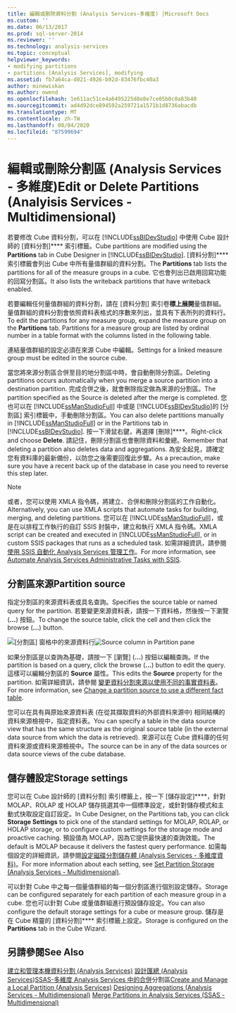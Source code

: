 ```yaml
---
title: 編輯或刪除資料分割 (Analysis Services-多維度) |Microsoft Docs
ms.custom: ''
ms.date: 06/13/2017
ms.prod: sql-server-2014
ms.reviewer: ''
ms.technology: analysis-services
ms.topic: conceptual
helpviewer_keywords:
- modifying partitions
- partitions [Analysis Services], modifying
ms.assetid: fb7a64ca-d021-4926-b92d-83476fbc40a3
author: minewiskan
ms.author: owend
ms.openlocfilehash: 1e611ac51ce4a6495225d8e8e7ce05b0c0a83b40
ms.sourcegitcommit: ad4d92dce894592a259721a1571b1d8736abacdb
ms.translationtype: MT
ms.contentlocale: zh-TW
ms.lasthandoff: 08/04/2020
ms.locfileid: "87599694"
---
```

# <a name="edit-or-delete-partitions-analyisis-services---multidimensional"></a><span data-ttu-id="ca494-102">編輯或刪除分割區 (Analysis Services - 多維度)</span><span class="sxs-lookup"><span data-stu-id="ca494-102">Edit or Delete Partitions (Analyisis Services - Multidimensional)</span></span>
  <span data-ttu-id="ca494-103">若要修改 Cube 資料分割，可以在 [!INCLUDE[ssBIDevStudio](../../../includes/ssbidevstudio-md.md)] 中使用 Cube 設計師的 [資料分割]\*\*\*\* 索引標籤。</span><span class="sxs-lookup"><span data-stu-id="ca494-103">Cube partitions are modified using the **Partitions** tab in Cube Designer in [!INCLUDE[ssBIDevStudio](../../../includes/ssbidevstudio-md.md)].</span></span> <span data-ttu-id="ca494-104">[資料分割]\*\*\*\* 索引標籤會列出 Cube 中所有量值群組的資料分割。</span><span class="sxs-lookup"><span data-stu-id="ca494-104">The **Partitions** tab lists the partitions for all of the measure groups in a cube.</span></span> <span data-ttu-id="ca494-105">它也會列出已啟用回寫功能的回寫分割區。</span><span class="sxs-lookup"><span data-stu-id="ca494-105">It also lists the writeback partitions that have writeback enabled.</span></span>

 <span data-ttu-id="ca494-106">若要編輯任何量值群組的資料分割，請在 [資料分割] 索引卷**標上展開**量值群組。量值群組的資料分割會依照資料表格式的序數來列出，並具有下表所列的資料行。</span><span class="sxs-lookup"><span data-stu-id="ca494-106">To edit the partitions for any measure group, expand the measure group on the **Partitions** tab. Partitions for a measure group are listed by ordinal number in a table format with the columns listed in the following table.</span></span>

 <span data-ttu-id="ca494-107">連結量值群組的設定必須在來源 Cube 中編輯。</span><span class="sxs-lookup"><span data-stu-id="ca494-107">Settings for a linked measure group must be edited in the source cube.</span></span>

 <span data-ttu-id="ca494-108">當您將來源分割區合併至目的地分割區中時，會自動刪除分割區。</span><span class="sxs-lookup"><span data-stu-id="ca494-108">Deleting partitions occurs automatically when you merge a source partition into a destination partition.</span></span> <span data-ttu-id="ca494-109">完成合併之後，就會刪除指定做為來源的分割區。</span><span class="sxs-lookup"><span data-stu-id="ca494-109">The partition specified as the Source is deleted after the merge is completed.</span></span> <span data-ttu-id="ca494-110">您也可以在 [!INCLUDE[ssManStudioFull](../../../includes/ssmanstudiofull-md.md)] 中或是 [!INCLUDE[ssBIDevStudio](../../../includes/ssbidevstudio-md.md)]的 [分割區] 索引標籤中，手動刪除分割區。</span><span class="sxs-lookup"><span data-stu-id="ca494-110">You can also delete partitions manually in [!INCLUDE[ssManStudioFull](../../../includes/ssmanstudiofull-md.md)] or in the Partitions tab in [!INCLUDE[ssBIDevStudio](../../../includes/ssbidevstudio-md.md)].</span></span> <span data-ttu-id="ca494-111">按一下滑鼠右鍵，再選擇 [刪除]\*\*\*\*。</span><span class="sxs-lookup"><span data-stu-id="ca494-111">Right-click and choose **Delete**.</span></span> <span data-ttu-id="ca494-112">請記住，刪除分割區也會刪除資料和彙總。</span><span class="sxs-lookup"><span data-stu-id="ca494-112">Remember that deleting a partition also deletes data and aggregations.</span></span> <span data-ttu-id="ca494-113">為安全起見，請確定您有資料庫的最新備份，以防您之後需要回復此步驟。</span><span class="sxs-lookup"><span data-stu-id="ca494-113">As a precaution, make sure you have a recent back up of the database in case you need to reverse this step later.</span></span>

> [!NOTE]
>  <span data-ttu-id="ca494-114">或者，您可以使用 XMLA 指令碼，將建立、合併和刪除分割區的工作自動化。</span><span class="sxs-lookup"><span data-stu-id="ca494-114">Alternatively, you can use XMLA scripts that automate tasks for building, merging, and deleting partitions.</span></span> <span data-ttu-id="ca494-115">您可以在 [!INCLUDE[ssManStudioFull](../../../includes/ssmanstudiofull-md.md)]，或是在以排程工作執行的自訂 SSIS 封裝中，建立和執行 XMLA 指令碼。</span><span class="sxs-lookup"><span data-stu-id="ca494-115">XMLA script can be created and executed in [!INCLUDE[ssManStudioFull](../../../includes/ssmanstudiofull-md.md)], or in custom SSIS packages that runs as a scheduled task.</span></span> <span data-ttu-id="ca494-116">如需詳細資訊，請參閱 [使用 SSIS 自動化 Analysis Services 管理工作](../instances/automate-analysis-services-administrative-tasks-with-ssis.md)。</span><span class="sxs-lookup"><span data-stu-id="ca494-116">For more information, see [Automate Analysis Services Administrative Tasks with SSIS](../instances/automate-analysis-services-administrative-tasks-with-ssis.md).</span></span>

## <a name="partition-source"></a><span data-ttu-id="ca494-117">分割區來源</span><span class="sxs-lookup"><span data-stu-id="ca494-117">Partition source</span></span>
 <span data-ttu-id="ca494-118">指定分割區的來源資料表或具名查詢。</span><span class="sxs-lookup"><span data-stu-id="ca494-118">Specifies the source table or named query for the partition.</span></span> <span data-ttu-id="ca494-119">若要變更來源資料表，請按一下資料格，然後按一下瀏覽 (**...**) 按鈕。</span><span class="sxs-lookup"><span data-stu-id="ca494-119">To change the source table, click the cell and then click the browse (**...**) button.</span></span>

 <span data-ttu-id="ca494-120">![[分割區] 窗格中的來源資料行](../media/ssas-partitionsource.png "[分割區] 窗格中的來源資料行")</span><span class="sxs-lookup"><span data-stu-id="ca494-120">![Source column in Partition pane](../media/ssas-partitionsource.png "Source column in Partition pane")</span></span>

 <span data-ttu-id="ca494-121">如果分割區是以查詢為基礎，請按一下 [瀏覽] (**...**) 按鈕以編輯查詢。</span><span class="sxs-lookup"><span data-stu-id="ca494-121">If the partition is based on a query, click the browse (**...**) button to edit the query.</span></span> <span data-ttu-id="ca494-122">這樣可以編輯分割區的 **Source** 屬性。</span><span class="sxs-lookup"><span data-stu-id="ca494-122">This edits the **Source** property for the partition.</span></span> <span data-ttu-id="ca494-123">如需詳細資訊，請參閱 [變更資料分割來源以使用不同的事實資料表](change-a-partition-source-to-use-a-different-fact-table.md)。</span><span class="sxs-lookup"><span data-stu-id="ca494-123">For more information, see [Change a partition source to use a different fact table](change-a-partition-source-to-use-a-different-fact-table.md).</span></span>

 <span data-ttu-id="ca494-124">您可以在具有與原始來源資料表 (在從其擷取資料的外部資料來源中) 相同結構的資料來源檢視中，指定資料表。</span><span class="sxs-lookup"><span data-stu-id="ca494-124">You can specify a table in the data source view that has the same structure as the original source table (in the external data source from which the data is retrieved).</span></span> <span data-ttu-id="ca494-125">來源可以在 Cube 資料庫的任何資料來源或資料來源檢視中。</span><span class="sxs-lookup"><span data-stu-id="ca494-125">The source can be in any of the data sources or data source views of the cube database.</span></span>

## <a name="storage-settings"></a><span data-ttu-id="ca494-126">儲存體設定</span><span class="sxs-lookup"><span data-stu-id="ca494-126">Storage settings</span></span>
 <span data-ttu-id="ca494-127">您可以在 Cube 設計師的 [資料分割] 索引標籤上，按一下 [儲存設定]\*\*\*\*，針對 MOLAP、ROLAP 或 HOLAP 儲存挑選其中一個標準設定，或針對儲存模式和主動式快取設定自訂設定。</span><span class="sxs-lookup"><span data-stu-id="ca494-127">In Cube Designer, on the Partitions tab, you can click **Storage Settings** to pick one of the standard settings for MOLAP, ROLAP, or HOLAP storage, or to configure custom settings for the storage mode and proactive caching.</span></span> <span data-ttu-id="ca494-128">預設值為 MOLAP，因為它提供最快速的查詢效能。</span><span class="sxs-lookup"><span data-stu-id="ca494-128">The default is MOLAP because it delivers the fastest query performance.</span></span> <span data-ttu-id="ca494-129">如需每個設定的詳細資訊，請參閱[設定磁碟分割儲存體 &#40;Analysis Services - 多維度資料&#41;](set-partition-storage-analysis-services-multidimensional.md)。</span><span class="sxs-lookup"><span data-stu-id="ca494-129">For more information about each setting, see [Set Partition Storage &#40;Analysis Services - Multidimensional&#41;](set-partition-storage-analysis-services-multidimensional.md).</span></span>

 <span data-ttu-id="ca494-130">可以針對 Cube 中之每一個量值群組的每一個分割區進行個別設定儲存。</span><span class="sxs-lookup"><span data-stu-id="ca494-130">Storage can be configured separately for each partition of each measure group in a cube.</span></span> <span data-ttu-id="ca494-131">您也可以針對 Cube 或量值群組進行預設儲存設定。</span><span class="sxs-lookup"><span data-stu-id="ca494-131">You can also configure the default storage settings for a cube or measure group.</span></span> <span data-ttu-id="ca494-132">儲存是在 Cube 精靈的 [資料分割]\*\*\*\* 索引標籤上設定。</span><span class="sxs-lookup"><span data-stu-id="ca494-132">Storage is configured on the **Partitions** tab in the Cube Wizard.</span></span>

## <a name="see-also"></a><span data-ttu-id="ca494-133">另請參閱</span><span class="sxs-lookup"><span data-stu-id="ca494-133">See Also</span></span>
 <span data-ttu-id="ca494-134">[建立和管理本機資料分割 &#40;Analysis Services&#41;](create-and-manage-a-local-partition-analysis-services.md) [設計匯總 &#40;Analysis Services](designing-aggregations-analysis-services-multidimensional.md)&#41;[SSAS-多維度 Analysis Services 中的合併](merge-partitions-in-analysis-services-ssas-multidimensional.md)分割區</span><span class="sxs-lookup"><span data-stu-id="ca494-134">[Create and Manage a Local Partition &#40;Analysis Services&#41;](create-and-manage-a-local-partition-analysis-services.md) [Designing Aggregations &#40;Analysis Services - Multidimensional&#41;](designing-aggregations-analysis-services-multidimensional.md) [Merge Partitions in Analysis Services &#40;SSAS - Multidimensional&#41;](merge-partitions-in-analysis-services-ssas-multidimensional.md)</span></span>


